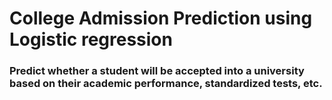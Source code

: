 # College Admission Prediction using Logistic regression 

### Predict whether a student will be accepted into a university based on their academic performance, standardized tests, etc.


